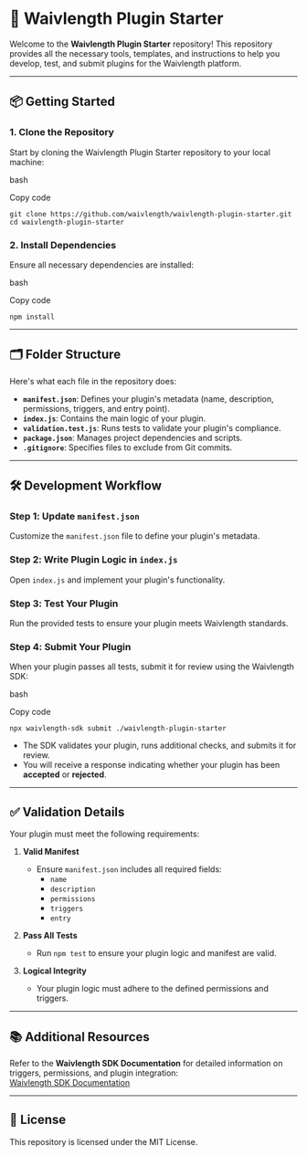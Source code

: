 # 🚀 Waivlength Plugin Starter

Welcome to the **Waivlength Plugin Starter** repository! This repository provides all the necessary tools, templates, and instructions to help you develop, test, and submit plugins for the Waivlength platform.

---

## 📦 Getting Started

### 1️. Clone the Repository

Start by cloning the Waivlength Plugin Starter repository to your local machine:

bash

Copy code

`git clone https://github.com/waivlength/waivlength-plugin-starter.git
cd waivlength-plugin-starter`

### 2️. Install Dependencies

Ensure all necessary dependencies are installed:

bash

Copy code

`npm install`

---

## 🗂 Folder Structure

Here's what each file in the repository does:

- **`manifest.json`**: Defines your plugin's metadata (name, description, permissions, triggers, and entry point).
- **`index.js`**: Contains the main logic of your plugin.
- **`validation.test.js`**: Runs tests to validate your plugin's compliance.
- **`package.json`**: Manages project dependencies and scripts.
- **`.gitignore`**: Specifies files to exclude from Git commits.

---

## 🛠 Development Workflow

### Step 1️: Update `manifest.json`

Customize the `manifest.json` file to define your plugin's metadata.

### Step 2️: Write Plugin Logic in `index.js`

Open `index.js` and implement your plugin's functionality.

### Step 3️: Test Your Plugin

Run the provided tests to ensure your plugin meets Waivlength standards.

### Step 4️: Submit Your Plugin

When your plugin passes all tests, submit it for review using the Waivlength SDK:

bash

Copy code

`npx waivlength-sdk submit ./waivlength-plugin-starter`

- The SDK validates your plugin, runs additional checks, and submits it for review.
- You will receive a response indicating whether your plugin has been **accepted** or **rejected**.

---

## ✅ Validation Details

Your plugin must meet the following requirements:

1.  **Valid Manifest**

    - Ensure `manifest.json` includes all required fields:
      - `name`
      - `description`
      - `permissions`
      - `triggers`
      - `entry`

2.  **Pass All Tests**

    - Run `npm test` to ensure your plugin logic and manifest are valid.

3.  **Logical Integrity**

    - Your plugin logic must adhere to the defined permissions and triggers.

---

## 📚 Additional Resources

Refer to the **Waivlength SDK Documentation** for detailed information on triggers, permissions, and plugin integration:\
[Waivlength SDK Documentation](https://github.com/waivlength/waivlength-sdk)

---

## 📜 License

This repository is licensed under the MIT License.
